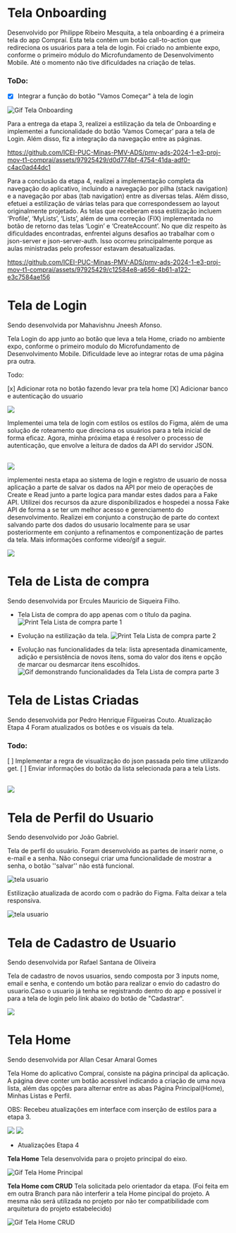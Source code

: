 # Tela Onboarding

Desenvolvido por Philippe Ribeiro Mesquita, a tela onboarding é a primeira tela do app Compraí. Esta tela contém um botão call-to-action que redireciona os usuários para a tela de login. Foi criado no ambiente expo, conforme o primeiro módulo do Microfundamento de Desenvolvimento Mobile. Até o momento não tive dificuldades na criação de telas.

### ToDo:

- [x] Integrar a função do botão "Vamos Começar" à tela de login

![Gif Tela Onboarding](img/Gif-Tela-Onboarding.gif)

Para a entrega da etapa 3, realizei a estilização da tela de Onboarding e implementei a funcionalidade do botão ‘Vamos Começar’ para a tela de Login. Além disso, fiz a integração da navegação entre as páginas.

https://github.com/ICEI-PUC-Minas-PMV-ADS/pmv-ads-2024-1-e3-proj-mov-t1-comprai/assets/97925429/d0d774bf-4754-41da-adf0-c4ac0ad44dc1

Para a conclusão da etapa 4, realizei a implementação completa da navegação do aplicativo, incluindo a navegação por pilha (stack navigation) e a navegação por abas (tab navigation) entre as diversas telas. Além disso, efetuei a estilização de várias telas para que correspondessem ao layout originalmente projetado. As telas que receberam essa estilização incluem ‘Profile’, ‘MyLists’, ‘Lists’, além de uma correção (FIX) implementada no botão de retorno das telas ‘Login’ e ‘CreateAccount’. No que diz respeito às dificuldades encontradas, enfrentei alguns desafios ao trabalhar com o json-server e json-server-auth. Isso ocorreu principalmente porque as aulas ministradas pelo professor estavam desatualizadas.



https://github.com/ICEI-PUC-Minas-PMV-ADS/pmv-ads-2024-1-e3-proj-mov-t1-comprai/assets/97925429/c12584e8-a656-4b61-a122-e3c7584ae156



# Tela de Login

Sendo desenvolvida por Mahavishnu Jneesh Afonso.

Tela Login do app junto ao botão que leva a tela Home, criado no
ambiente expo, conforme o primeiro modulo do Microfundamento de Desenvolvimento Mobile. Dificuldade leve ao integrar rotas de uma página pra outra.

Todo:

[x] Adicionar rota no botão fazendo levar pra tela home
[X] Adicionar banco e autenticação do usuario

<img src="../docs/img/teste.gif">

<br>

Implementei uma tela de login com estilos os estilos do Figma, além de uma solução de roteamento que direciona os usuários para a tela inicial de forma eficaz. Agora, minha próxima etapa é resolver o processo de autenticação, que envolve a leitura de dados da API do servidor JSON.

<br>

<img src="../docs/img/loginFuncionalidade.gif">

<br>

implementei nesta etapa ao sistema de login e registro de usuario de nossa aplicação a parte de salvar os dados na API por meio de operações de Create e Read junto a parte logica para mandar estes dados para a Fake API. Utilizei dos recursos da azure disponibilizados e hospedei a nossa Fake API de forma a se ter um melhor acesso e gerenciamento do desenvolvimento. Realizei em conjunto a construção de parte do context salvando parte dos dados do ususario localmente para se usar posteriormente em conjunto a refinamentos e componentização de partes da tela. Mais informações conforme video/gif a seguir.

<img src="../docs/img/loginEtapa3.gif">

<br>

# Tela de Lista de compra

Sendo desenvolvida por Ercules Mauricio de Siqueira Filho.

- Tela Lista de compra do app apenas com o título da pagina.
  ![Print Tela Lista de compra parte 1](img/07-tela-list.png)

- Evolução na estilização da tela.
  ![Print Tela Lista de compra parte 2](img/07-tela-list-2.jpg)

- Evolução nas funcionalidades da tela: lista apresentada dinamicamente, adição e persistência de novos itens, soma do valor dos itens e opção de marcar ou desmarcar itens escolhidos.
  ![Gif demonstrando funcionalidades da Tela Lista de compra parte 3](img/07-tela-list-3.gif)

# Tela de Listas Criadas

Sendo desenvolvida por Pedro Henrique Filgueiras Couto.
Atualização Etapa 4
Foram atualizados os botões e os visuais da tela.
### Todo:

[ ] Implementar a regra de visualização do json passada pelo time utilizando get.
[ ] Enviar informações do botão da lista selecionada para a tela Lists.

<br>

<img src="./img/My_Lists_eixo4.jfif">

# Tela de Perfil do Usuario

Sendo desenvolvido por João Gabriel.

Tela de perfil do usuário. Foram desenvolvido as partes de inserir nome, o e-mail e a senha.
Não consegui criar uma funcionalidade de mostrar a senha, o botão ''salvar'' não está funcional.

![tela usuario](./img/tela_perfil.jpeg)

Estilização atualizada de acordo com o padrão do Figma. Falta deixar a tela responsiva.

![tela usuario](./img/tela_perfil2.jpeg)

# Tela de Cadastro de Usuario

Sendo desenvolvida por Rafael Santana de Oliveira

Tela de cadastro de novos usuarios, sendo composta por 3 inputs nome, email e senha, e contendo um botão para realizar o envio do
cadastro do usuario.Caso o usuario já tenha se registrando dentro do app e possivel ir para a tela de login pelo link abaixo do
botão de "Cadastrar".

<img src="../docs/img/telaCadastroUsuario.jpeg">

# Tela Home

Sendo desenvolvida por Allan Cesar Amaral Gomes

Tela Home do aplicativo Compraí, consiste na página principal da aplicação. A página deve conter um botão acessível indicando a criação de uma nova lista, além das opções para alternar entre as abas Página Principal(Home), Minhas Listas e Perfil.

OBS: Recebeu atualizações em interface com inserção de estilos para a etapa 3.

<img src="../docs/img/Tela-Home(Etapa-3).png">
<img src="../docs/img/Tela Home (Etapa 3).jpeg">

- Atualizações Etapa 4

**Tela Home**
Tela desenvolvida para o projeto principal do eixo.

![Gif Tela Home Principal](img/Tela-Home-Principal.gif)

**Tela Home com CRUD**
Tela solicitada pelo orientador da etapa. (Foi feita em em outra Branch para não interferir a tela Home pincipal do projeto. A mesma não será utilizada no projeto por não ter compatibilidade com arquitetura do projeto estabelecido)

![Gif Tela Home CRUD](img/Compraí-Home-CRUD.gif)
